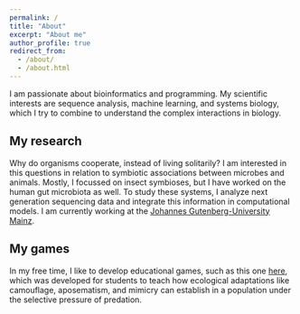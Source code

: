 ```yaml
---
permalink: /
title: "About"
excerpt: "About me"
author_profile: true
redirect_from: 
  - /about/
  - /about.html
---
```


I am passionate about bioinformatics and programming. My scientific interests are sequence analysis, machine learning, and systems biology, which I try to combine to understand the complex interactions in biology.

My research
------
Why do organisms cooperate, instead of living solitarily? I am interested in this questions in relation to symbiotic associations between microbes and animals. Mostly, I focussed on insect symbioses, but I have worked on the human gut microbiota as well. To study these systems, I analyze next generation sequencing data and integrate this information in computational models. I am currently working at the [Johannes Gutenberg-University Mainz](http://www.bio.uni-mainz.de/zoo/oekologie/277_ENG_HTML.php).

My games 
------
In my free time, I like to develop educational games, such as this one [here](https://euba.github.io/EvoGame/), which was developed for students to teach how ecological adaptations like camouflage, aposematism, and mimicry can establish in a population under the selective pressure of predation.